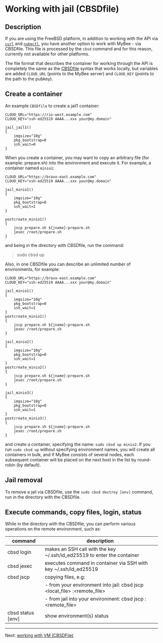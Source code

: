 # Working with jail (CBSDfile)

## Description

If you are using the FreeBSD platform, in addition to working with the API via [`curl`](jail_curl.md) and [`nubectl`](jail_nubectl.md), you have another option to work with MyBee - via CBSDfile. 
This file is processed by the `cbsd` command and for this reason, currently not available for other platforms.

The file format that describes the container for working through the API is completely the same as the <a target="_blank" href="https://www.bsdstore.ru/en/cbsdfile.html">CBSDfile</a> syntax that works locally, 
but variables are added `CLOUD_URL` (points to the MyBee server) and `CLOUD_KEY` (points to the path to the pubkey).

## Create a container

An example `CBSDfile` to create a jail1 container:

```
CLOUD_URL="https://rio-west.example.com"
CLOUD_KEY="ssh-ed25519 AAAA...xxx your@my.domain"

jail_jail1()
{
	imgsize="10g"
	pkg_bootstrap=0
	ssh_wait=0
}
```

When you create a container, you may want to copy an arbitrary file (for example: prepare.sh) into the environment and execute it. For example, a container named `minio1`:

```
CLOUD_URL="https://bravo-east.example.com"
CLOUD_KEY="ssh-ed25519 AAAA...xxx your@my.domain"

jail_minio1()
{
	imgsize="10g"
	pkg_bootstrap=0
	ssh_wait=1
}

postcreate_minio1()
{
	jscp prepare.sh ${jname}:prepare.sh
	jexec /root/prepare.sh
}
```

and being in the directory with CBSDfile, run the command:
> sudo cbsd up

Also, in one CBSDfile you can describe an unlimited number of environments, for example:
```
CLOUD_URL="https://bravo-east.example.com"
CLOUD_KEY="ssh-ed25519 AAAA...xxx your@my.domain"

jail_minio1()
{
	imgsize="10g"
	pkg_bootstrap=0
	ssh_wait=1
}
postcreate_minio1()
{
	jscp prepare.sh ${jname}:prepare.sh
	jexec /root/prepare.sh
}

jail_minio2()
{
	imgsize="10g"
	pkg_bootstrap=0
	ssh_wait=1
}
postcreate_minio2()
{
	jscp prepare.sh ${jname}:prepare.sh
	jexec /root/prepare.sh
}

jail_minio3()
{
	imgsize="10g"
	pkg_bootstrap=0
	ssh_wait=1
}
postcreate_minio3()
{
	jscp prepare.sh ${jname}:prepare.sh
	jexec /root/prepare.sh
}
```

and create a container, specifying the name: `sudo cbsd up minio2`. If you run `sudo cbsd up` without specifying environment names, 
you will create all containers in bulk, and if MyBee consists of several nodes, each subsequent container will be placed on the next host in the list by round-robin (by default).

##  Jail removal

To remove a jail via CBSDfile, use the `sudo cbsd destroy [env]` command, run in the directory with the CBSDfile.

## Execute commands, copy files, login, status

While in the directory with the CBSDfile, you can perform various operations on the remote environment, such as:

|      command      |  description                                                                   |
| ----------------- | ------------------------------------------------------------------------------ |
| cbsd login        | makes an SSH call with the key ~/.ssh/id_ed25519 to enter the container        |
| cbsd jexec <cmd>  | executes <cmd> command in container via SSH with key ~/.ssh/id_ed25519         |
| cbsd jscp         | copying files, e.g:                                                            |
|                   |  - from your environment into jail: cbsd jscp <local_file> <env>:<remote_file> |
|                   |  - from jail into your environment: cbsd jscp <env>:<remote_file> <local-file> |
| cbsd status [env] | show environment(s) status                                                     |

---

Next: [working with VM (CBSDFile)](bhyve_cbsdfile.md)


